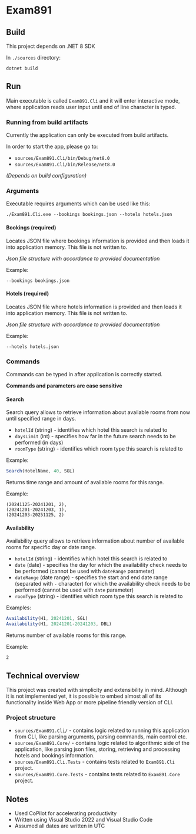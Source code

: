 # Exam891

## Build

This project depends on .NET 8 SDK

In `./sources` directory:

```
dotnet build
```

## Run

Main executable is called `Exam891.Cli` and it will enter interactive mode, where application reads user input until end of line character is typed.

### Running from build artifacts

Currently the application can only be executed from build artifacts.

In order to start the app, please go to:

- `sources/Exam891.Cli/bin/Debug/net8.0`
- `sources/Exam891.Cli/bin/Release/net8.0`

_(Depends on build configuration)_

### Arguments

Executable requires arguments which can be used like this:

```
./Exam891.Cli.exe --bookings bookings.json --hotels hotels.json
```

#### Bookings (required)

Locates JSON file where bookings information is provided and then loads it into application memory. This file is not written to.

_Json file structure with accordance to provided documentation_

Example:

```
--bookings bookings.json
```

#### Hotels (required)

Locates JSON file where hotels information is provided and then loads it into application memory. This file is not written to.

_Json file structure with accordance to provided documentation_

Example:

```
--hotels hotels.json
```

### Commands

Commands can be typed in after application is correctly started.

**Commands and parameters are case sensitive**

#### Search

Search query allows to retrieve information about available rooms from now until specified range in days.

- `hotelId` (string) - identifies which hotel this search is related to
- `daysLimit` (int) - specifies how far in the future search needs to be performed (in days)
- `roomType` (string) - identifies which room type this search is related to

Example:

```javascript
Search(HotelName, 40, SGL)
```

Returns time range and amount of available rooms for this range.

Example:

```
(20241125-20241201, 2),
(20241201-20241203, 1),
(20241203-20251125, 2)
```

#### Availability

Availability query allows to retrieve information about number of available rooms for specific day or date range.

- `hotelId` (string) - identifies which hotel this search is related to
- `date` (date) - specifies the day for which the availability check needs to be performed (cannot be used with `dateRange` parameter)
- `dateRange` (date range) - specifies the start and end date range (separated with `-` character) for which the availability check needs to be performed (cannot be used with `date` parameter)
- `roomType` (string) - identifies which room type this search is related to

Examples:

```javascript
Availability(H1, 20241201, SGL)
Availability(H1, 20241201-20241203, DBL)
```

Returns number of available rooms for this range.

Example:

```
2
```

## Technical overview

This project was created with simplicity and extensibility in mind. Although it is not implemented yet, it is possible to embed almost all of its functionality inside Web App or more pipeline friendly version of CLI.

### Project structure

- `sources/Exam891.Cli/` - contains logic related to running this application from CLI, like parsing arguments, parsing commands, main control etc.
- `sources/Exam891.Core/` - contains logic related to algorithmic side of the application, like parsing json files, storing, retrieving and processing hotels and bookings information.
- `sources/Exam891.Cli.Tests` - contains tests related to `Exam891.Cli` project.
- `sources/Exam891.Core.Tests` - contains tests related to `Exam891.Core` project.

## Notes

- Used CoPilot for accelerating productivity
- Written using Visual Studio 2022 and Visual Studio Code
- Assumed all dates are written in UTC